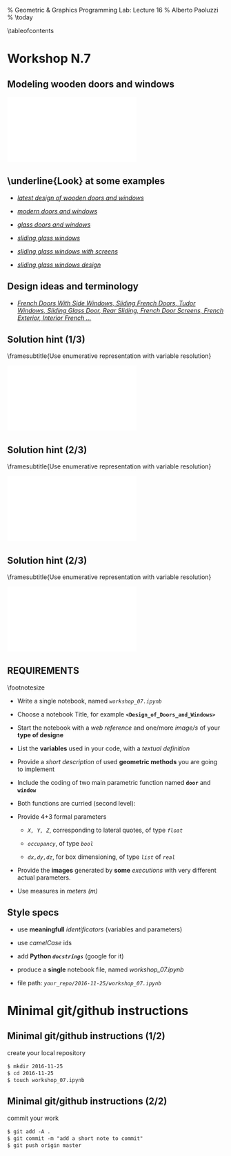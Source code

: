 % Geometric \& Graphics Programming Lab: Lecture 16
% Alberto Paoluzzi
% \today

\tableofcontents

# Workshop N.7 

## Modeling wooden doors and windows


![[*Images from Google*](https://www.google.it/search?q=wooden+doors+and+windows&client=safari&rls=en&biw=1471&bih=954&source=lnms&tbm=isch&sa=X&ved=0ahUKEwiI25ecksPQAhXJVxoKHYywBOwQ_AUIBigB#tbm=isch&q=doors+and+windows+drawings)](figure-1.pdf "drawings.pdf")  


##  \underline{Look} at some examples


*	[_latest design of wooden doors and windows_](https://www.google.it/search?q=wooden+doors+and+windows&client=safari&rls=en&biw=1471&bih=954&source=lnms&tbm=isch&sa=X&ved=0ahUKEwiI25ecksPQAhXJVxoKHYywBOwQ_AUIBigB#tbm=isch&q=latest+design+of+wooden+doors+and+windows)

*	[_modern doors and windows_](https://www.google.it/search?q=wooden+doors+and+windows&client=safari&rls=en&biw=1471&bih=954&source=lnms&tbm=isch&sa=X&ved=0ahUKEwiI25ecksPQAhXJVxoKHYywBOwQ_AUIBigB#tbm=isch&q=modern+doors+and+windows)

*	[_glass doors and windows_](https://www.google.it/search?q=wooden+doors+and+windows&client=safari&rls=en&biw=1471&bih=954&source=lnms&tbm=isch&sa=X&ved=0ahUKEwiI25ecksPQAhXJVxoKHYywBOwQ_AUIBigB#tbm=isch&q=glass+doors+and+windows)

*	[_sliding glass windows_](https://www.google.it/search?q=wooden+doors+and+windows&client=safari&rls=en&biw=1471&bih=954&source=lnms&tbm=isch&sa=X&ved=0ahUKEwiI25ecksPQAhXJVxoKHYywBOwQ_AUIBigB#tbm=isch&q=sliding+glass+windows)

*	[_sliding glass windows with screens_](https://www.google.it/search?q=wooden+doors+and+windows&client=safari&rls=en&biw=1471&bih=954&source=lnms&tbm=isch&sa=X&ved=0ahUKEwiI25ecksPQAhXJVxoKHYywBOwQ_AUIBigB#tbm=isch&q=sliding+glass+windows+with+screens)

*	[_sliding glass windows design_](https://www.google.it/search?q=wooden+doors+and+windows&client=safari&rls=en&biw=1471&bih=954&source=lnms&tbm=isch&sa=X&ved=0ahUKEwiI25ecksPQAhXJVxoKHYywBOwQ_AUIBigB#tbm=isch&q=sliding+glass+windows+design)




##  Design ideas and terminology


*	[_French Doors With Side Windows, Sliding French Doors, Tudor Windows, Sliding Glass Door, Rear Sliding, French Door Screens, French Exterior, Interior French ..._](https://it.pinterest.com/pin/123497214757584434/)



##  Solution hint (1/3)

\framesubtitle{Use enumerative representation with variable resolution}

![From chapt.13, [_Geometric Programming for Computer-Aided Design_](http://onlinelibrary.wiley.com/book/10.1002/0470013885), Wiley, 2003. (free download from `uniroma3.it` domain)
 ](figure-2.pdf)

##  Solution hint (2/3)

\framesubtitle{Use enumerative representation with variable resolution}

![From chapt.13, [_Geometric Programming for Computer-Aided Design_](http://onlinelibrary.wiley.com/book/10.1002/0470013885), Wiley, 2003. (free download from `uniroma3.it` domain)
 ](figure-3.pdf)


##  Solution hint (2/3)

\framesubtitle{Use enumerative representation with variable resolution}

![From chapt.13, [_Geometric Programming for Computer-Aided Design_](http://onlinelibrary.wiley.com/book/10.1002/0470013885), Wiley, 2003. (free download from `uniroma3.it` domain)
 ](figure-4.pdf)





## REQUIREMENTS

\footnotesize

*	Write a single notebook,  named *`workshop_07.ipynb`* 

*	Choose a notebook Title,  for example **`<Design_of_Doors_and_Windows>`** 

*	Start the notebook with a *web reference* and one/more *image/s* of your **type of designe** 

*	List the **variables** used in your code, with a *textual definition*

*	Provide a *short description* of used **geometric methods** you are going to implement

*	Include the coding of two main parametric function named **`door`** and **`window`**

*   Both functions are curried (second level): 

*	Provide  4+3 formal parameters 

	+	_`X, Y, Z`_, corresponding to lateral quotes, of type _`float`_
	+	_`occupancy`_, of type _`bool`_
	
	+	_`dx,dy,dz`_, for box dimensioning, of type _`list`_ of _`real`_

*	Provide the **images** generated by **some**  *executions* with very different actual parameters.

* 	Use measures in *meters ($m$)*



## Style specs 


*	use **meaningfull** _identificators_ (variables and parameters)

*	use _camelCase_ ids

*	add **Python _`docstrings`_** (google for it)

*	produce a **single** notebook file, named *workshop_07.ipynb*

*	file path:  _`your_repo/2016-11-25/workshop_07.ipynb`_




# Minimal git/github instructions


## Minimal git/github instructions  (1/2)

create your local repository

```
$ mkdir 2016-11-25
$ cd 2016-11-25
$ touch workshop_07.ipynb
```


## Minimal git/github instructions  (2/2)

commit your work

```
$ git add -A .
$ git commit -m "add a short note to commit"
$ git push origin master
```

